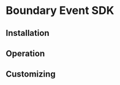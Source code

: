 Boundary Event SDK
==================


Installation
------------


Operation
---------


Customizing
-----------

